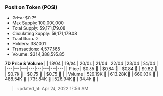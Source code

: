 
  ### Position Token (POSI)
  - Price: $0.75
  - Max Supply: 100,000,000
  - Total Supply: 59,171,179.08
  - Circulating Supply: 59,171,179.08
  - Total Burn: 0
  - Holders: 387,001
  - Transactions: 4,577,865
  - Volume: $344,388,595.85

  **7D Price & Volume**
  | | 18&#x2F;04 | 19&#x2F;04 | 20&#x2F;04 | 21&#x2F;04 | 22&#x2F;04 | 23&#x2F;04 | 24&#x2F;04 |
  |---|---|---|---|---|---|---|---|
  | Price | $0.85 🔻 | $0.84 🔻 | $0.84 🔻 | $0.82 🔻 | $0.78 🔻 | $0.75 🔻 | $0.75 🔻 |
  | Volume | 529.19K 🚀 | 613.28K 🚀 | 660.03K 🚀 | 488.54K 🔻 | 735.84K 🚀 | 526.94K 🔻 | 34.4K 🔻 |

  > updated_at: Apr 24, 2022 12:56 AM
